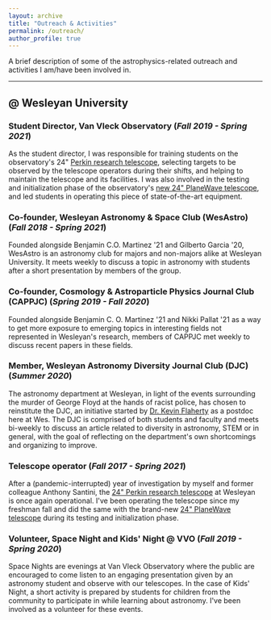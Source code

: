 ```yaml
---
layout: archive
title: "Outreach & Activities"
permalink: /outreach/
author_profile: true
---
```


A brief description of some of the astrophysics-related outreach and activities I am/have been involved in.
<hr>

## @ Wesleyan University

### Student Director, Van Vleck Observatory (*Fall 2019 - Spring 2021*)

As the student director, I was responsible for training students on the observatory's 24" [Perkin research telescope](https://www.wesleyan.edu/astro/van-vleck/telescopes.html), selecting targets to be observed by the telescope operators during their shifts, and helping to maintain the telescope and its facilities. I was also involved in the testing and initialization phase of the observatory's [new 24" PlaneWave telescope](https://newsletter.blogs.wesleyan.edu/2020/07/22/new-24-telescope-to-provide-better-research-opportunities-for-astronomy-students-faculty/), and led students in operating this piece of state-of-the-art equipment.

### Co-founder, Wesleyan Astronomy & Space Club (WesAstro) (*Fall 2018 - Spring 2021*)

Founded alongside Benjamin C.O. Martinez '21 and Gilberto Garcia '20, WesAstro is an astronomy club for majors and non-majors alike at Wesleyan University. It meets weekly to discuss a topic in astronomy with students after a short presentation by members of the group.

### Co-founder, Cosmology & Astroparticle Physics Journal Club (CAPPJC) (*Spring 2019 - Fall 2020*)

Founded alongside Benjamin C. O. Martinez '21 and Nikki Pallat '21 as a way to get more exposure to emerging topics in interesting fields not represented in Wesleyan's research, members of CAPPJC met weekly to discuss recent papers in these fields.

### Member, Wesleyan Astronomy Diversity Journal Club (DJC) (*Summer 2020*)

The astronomy department at Wesleyan, in light of the events surrounding the murder of George Floyd at the hands of racist police, has chosen to reinstitute the DJC, an initiative started by [Dr. Kevin Flaherty](https://kevinflaherty.weebly.com/) as a postdoc here at Wes. The DJC is comprised of both students and faculty and meets bi-weekly to discuss an article related to diversity in astronomy, STEM or in general, with the goal of reflecting on the department's own shortcomings and organizing to improve.

### Telescope operator (*Fall 2017 - Spring 2021*)

After a (pandemic-interrupted) year of investigation by myself and former colleague Anthony Santini, the  [24" Perkin research telescope](https://www.wesleyan.edu/astro/van-vleck/telescopes.html#24inch) at Wesleyan is once again operational. I've been operating the telescope since my freshman fall and did the same with the brand-new [24" PlaneWave telescope](https://newsletter.blogs.wesleyan.edu/2020/07/22/new-24-telescope-to-provide-better-research-opportunities-for-astronomy-students-faculty/) during its testing and initialization phase.

### Volunteer, Space Night and Kids' Night @ VVO (*Fall 2019 - Spring 2020*)

Space Nights are evenings at Van Vleck Observatory where the public are encouraged to come listen to an engaging presentation given by an astronomy student and observe with our telescopes. In the case of Kids' Night, a short activity is prepared by students for children from the community to participate in while learning about astronomy. I've been involved as a volunteer for these events.


